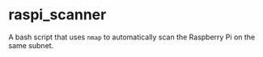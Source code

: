 # raspi_scanner
A bash script that uses `nmap` to automatically scan the Raspberry Pi on the same subnet.
